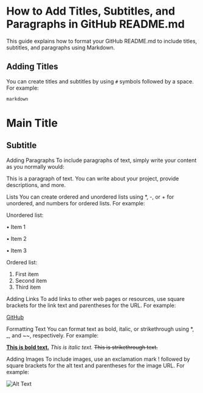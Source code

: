# How to Add Titles, Subtitles, and Paragraphs in GitHub README.md

This guide explains how to format your GitHub README.md to include titles, subtitles, and paragraphs using Markdown.

## Adding Titles

You can create titles and subtitles by using `#` symbols followed by a space. For example:

```markdown ```
# Main Title
## Subtitle

Adding Paragraphs
To include paragraphs of text, simply write your content as you normally would:

This is a paragraph of text. You can write about your project, provide descriptions, and more.

Lists
You can create ordered and unordered lists using *, -, or + for unordered, and numbers for ordered lists. For example:

Unordered list:

•  Item 1

•  Item 2

•  Item 3


Ordered list:

1. First item
2. Second item
3. Third item

Adding Links
To add links to other web pages or resources, use square brackets for the link text and parentheses for the URL. For example:

[GitHub](https://github.com)

Formatting Text
You can format text as bold, italic, or strikethrough using *, _, and ~~, respectively. For example:

[**This is bold text.**](https://www.bing.com/search?form=SKPBOT&q=This%20is%20bold%20text.)
_This is italic text._
~~This is strikethrough text.~~

Adding Images
To include images, use an exclamation mark ! followed by square brackets for the alt text and parentheses for the image URL. For example:

![Alt Text](https://example.com/image.jpg)
